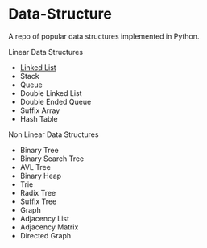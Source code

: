 Data-Structure
==============

A repo of popular data structures implemented in Python.

Linear Data Structures
- [Linked List](https://github.com/romitheguru/Data-Structure/blob/master/linked_list.py)
- Stack
- Queue
- Double Linked List
- Double Ended Queue
- Suffix Array
- Hash Table

Non Linear Data Structures
- Binary Tree
- Binary Search Tree
- AVL Tree
- Binary Heap
- Trie
- Radix Tree
- Suffix Tree
- Graph
- Adjacency List
- Adjacency Matrix
- Directed Graph
